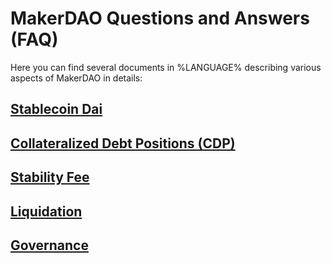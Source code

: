 # MakerDAO Questions and Answers (FAQ)

Here you can find several documents in %LANGUAGE% describing various aspects of MakerDAO in details:

## [Stablecoin Dai](dai.md)

## [Collateralized Debt Positions (CDP)](cdp.md)

## [Stability Fee](stability-fee.md)

## [Liquidation](liquidation.md)

## [Governance](governance.md)
